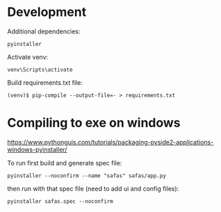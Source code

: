 # Development

Additional dependencies:
```
pyinstaller
```

Activate venv: 
```
venv\Scripts\activate
```
Build requirements.txt file: 
```
(venv)$ pip-compile --output-file=- > requirements.txt
```
# Compiling to exe on windows
https://www.pythonguis.com/tutorials/packaging-pyside2-applications-windows-pyinstaller/

To run first build and generate spec file: 
```
pyinstaller --noconfirm --name "safas" safas/app.py
```
then run with that spec file (need to add ui and config files): 
```
pyinstaller safas.spec --noconfirm
```